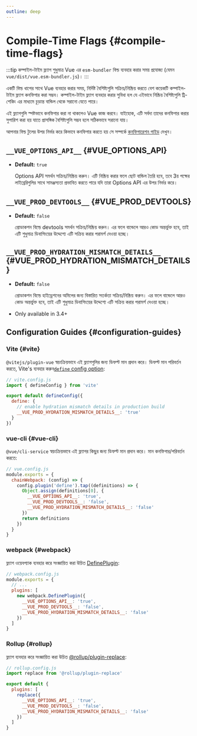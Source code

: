 ```yaml
---
outline: deep
---
```


# Compile-Time Flags {#compile-time-flags}

:::tip
কম্পাইল-টাইম ফ্ল্যাগ শুধুমাত্র Vue এর `esm-bundler` বিল্ড ব্যবহার করার সময় প্রযোজ্য (যেমন `vue/dist/vue.esm-bundler.js`)।
:::

একটি বিল্ড ধাপের সাথে Vue ব্যবহার করার সময়, নির্দিষ্ট বৈশিষ্ট্যগুলি সক্রিয়/নিষ্ক্রিয় করতে বেশ কয়েকটি কম্পাইল-টাইম ফ্ল্যাগ কনফিগার করা সম্ভব। কম্পাইল-টাইম ফ্ল্যাগ ব্যবহার করার সুবিধা হল যে এইভাবে নিষ্ক্রিয় বৈশিষ্ট্যগুলি ট্রি-শেকিং এর মাধ্যমে চূড়ান্ত বান্ডিল থেকে সরানো যেতে পারে।

এই ফ্ল্যাগগুলি স্পষ্টভাবে কনফিগার করা না থাকলেও Vue কাজ করবে। যাইহোক, এটি সর্বদা তাদের কনফিগার করার সুপারিশ করা হয় যাতে প্রাসঙ্গিক বৈশিষ্ট্যগুলি সম্ভব হলে সঠিকভাবে সরানো যায়।

আপনার বিল্ড টুলের উপর নির্ভর করে কিভাবে কনফিগার করতে হয় সে সম্পর্কে [কনফিগারেশন গাইড](#configuration-guides) দেখুন।

## `__VUE_OPTIONS_API__` {#VUE_OPTIONS_API}

- **Default:** `true`

  Options API সমর্থন সক্রিয়/নিষ্ক্রিয় করুন। এটি নিষ্ক্রিয় করার ফলে ছোট বান্ডিল তৈরি হবে, তবে 3য় পক্ষের লাইব্রেরিগুলির সাথে সামঞ্জস্যতা প্রভাবিত করতে পারে যদি তারা Options API এর উপর নির্ভর করে।

## `__VUE_PROD_DEVTOOLS__` {#VUE_PROD_DEVTOOLS}

- **Default:** `false`

  প্রোডাকশন বিল্ডে devtools সমর্থন সক্রিয়/নিষ্ক্রিয় করুন। এর ফলে বান্ডেলে আরও কোড অন্তর্ভুক্ত হবে, তাই এটি শুধুমাত্র ডিবাগিংয়ের উদ্দেশ্যে এটি সক্রিয় করার পরামর্শ দেওয়া হচ্ছে।

## `__VUE_PROD_HYDRATION_MISMATCH_DETAILS__` {#VUE_PROD_HYDRATION_MISMATCH_DETAILS}

- **Default:** `false`

  প্রোডাকশন বিল্ডে হাইড্রেশনের অমিলের জন্য বিস্তারিত সতর্কতা সক্রিয়/নিষ্ক্রিয় করুন। এর ফলে বান্ডেলে আরও কোড অন্তর্ভুক্ত হবে, তাই এটি শুধুমাত্র ডিবাগিংয়ের উদ্দেশ্যে এটি সক্রিয় করার পরামর্শ দেওয়া হচ্ছে।

- Only available in 3.4+

## Configuration Guides {#configuration-guides}

### Vite {#vite}

`@vitejs/plugin-vue` স্বয়ংক্রিয়ভাবে এই ফ্ল্যাগগুলির জন্য ডিফল্ট মান প্রদান করে। ডিফল্ট মান পরিবর্তন করতে, Vite's ব্যবহার করুন[`define` config option](https://vitejs.dev/config/shared-options.html#define):

```js
// vite.config.js
import { defineConfig } from 'vite'

export default defineConfig({
  define: {
    // enable hydration mismatch details in production build
    __VUE_PROD_HYDRATION_MISMATCH_DETAILS__: 'true'
  }
})
```

### vue-cli {#vue-cli}

`@vue/cli-service` স্বয়ংক্রিয়ভাবে এই ফ্ল্যাগর কিছুর জন্য ডিফল্ট মান প্রদান করে। মান কনফিগার/পরিবর্তন করতে:

```js
// vue.config.js
module.exports = {
  chainWebpack: (config) => {
    config.plugin('define').tap((definitions) => {
      Object.assign(definitions[0], {
        __VUE_OPTIONS_API__: 'true',
        __VUE_PROD_DEVTOOLS__: 'false',
        __VUE_PROD_HYDRATION_MISMATCH_DETAILS__: 'false'
      })
      return definitions
    })
  }
}
```

### webpack {#webpack}

ফ্ল্যাগ ওয়েবপ্যাক ব্যবহার করে সংজ্ঞায়িত করা উচিত [DefinePlugin](https://webpack.js.org/plugins/define-plugin/):

```js
// webpack.config.js
module.exports = {
  // ...
  plugins: [
    new webpack.DefinePlugin({
      __VUE_OPTIONS_API__: 'true',
      __VUE_PROD_DEVTOOLS__: 'false',
      __VUE_PROD_HYDRATION_MISMATCH_DETAILS__: 'false'
    })
  ]
}
```

### Rollup {#rollup}

ফ্ল্যাগ ব্যবহার করে সংজ্ঞায়িত করা উচিত [@rollup/plugin-replace](https://github.com/rollup/plugins/tree/master/packages/replace):

```js
// rollup.config.js
import replace from '@rollup/plugin-replace'

export default {
  plugins: [
    replace({
      __VUE_OPTIONS_API__: 'true',
      __VUE_PROD_DEVTOOLS__: 'false',
      __VUE_PROD_HYDRATION_MISMATCH_DETAILS__: 'false'
    })
  ]
}
```

